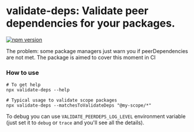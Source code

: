 # validate-deps: Validate peer dependencies for your packages.

[![npm version](https://badge.fury.io/js/validate-deps.svg)](https://www.npmjs.com/package/validate-deps)

The problem: some package managers just warn you if peerDependencies are not met. The package is aimed to cover this moment in CI

### How to use

```
# To get help
npx validate-deps --help

# Typical usage to validate scope packages
npx validate-deps --matchesToValidateDeps "@my-scope/*"
```

To debug you can use `VALIDATE_PEERDEPS_LOG_LEVEL` environment variable (just set it to `debug` or `trace` and you'll see all the details).

